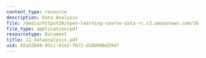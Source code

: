 ```yaml
---
content_type: resource
description: Data Analysis
file: /media/https%3A/open-learning-course-data-rc.s3.amazonaws.com/16-621-experimental-projects-i-spring-2003/02a3206095cc01e2f672d10d99bd2947_11_dataanalysis.pdf
file_type: application/pdf
resourcetype: Document
title: 11_dataanalysis.pdf
uid: 02a32060-95cc-01e2-f672-d10d99bd2947
---
```

